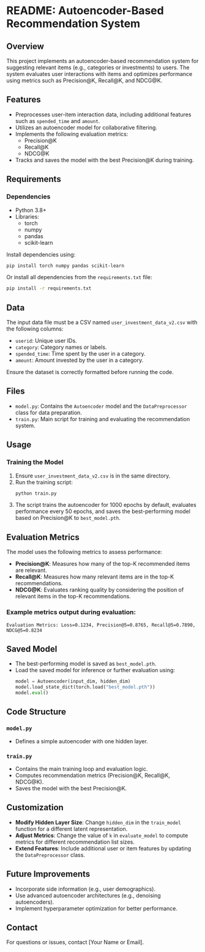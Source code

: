 # README: Autoencoder-Based Recommendation System

## Overview
This project implements an autoencoder-based recommendation system for suggesting relevant items (e.g., categories or investments) to users. The system evaluates user interactions with items and optimizes performance using metrics such as Precision@K, Recall@K, and NDCG@K.

## Features
- Preprocesses user-item interaction data, including additional features such as `spended_time` and `amount`.
- Utilizes an autoencoder model for collaborative filtering.
- Implements the following evaluation metrics:
  - Precision@K
  - Recall@K
  - NDCG@K
- Tracks and saves the model with the best Precision@K during training.

## Requirements
### Dependencies
- Python 3.8+
- Libraries:
  - torch
  - numpy
  - pandas
  - scikit-learn

Install dependencies using:
```bash
pip install torch numpy pandas scikit-learn
```

Or install all dependencies from the `requirements.txt` file:
```bash
pip install -r requirements.txt
```

## Data
The input data file must be a CSV named `user_investment_data_v2.csv` with the following columns:
- `userid`: Unique user IDs.
- `category`: Category names or labels.
- `spended_time`: Time spent by the user in a category.
- `amount`: Amount invested by the user in a category.

Ensure the dataset is correctly formatted before running the code.

## Files
- `model.py`: Contains the `Autoencoder` model and the `DataPreprocessor` class for data preparation.
- `train.py`: Main script for training and evaluating the recommendation system.

## Usage
### Training the Model
1. Ensure `user_investment_data_v2.csv` is in the same directory.
2. Run the training script:
   ```bash
   python train.py
   ```
3. The script trains the autoencoder for 1000 epochs by default, evaluates performance every 50 epochs, and saves the best-performing model based on Precision@K to `best_model.pth`.

## Evaluation Metrics
The model uses the following metrics to assess performance:
- **Precision@K**: Measures how many of the top-K recommended items are relevant.
- **Recall@K**: Measures how many relevant items are in the top-K recommendations.
- **NDCG@K**: Evaluates ranking quality by considering the position of relevant items in the top-K recommendations.

### Example metrics output during evaluation:
```
Evaluation Metrics: Loss=0.1234, Precision@5=0.8765, Recall@5=0.7890, NDCG@5=0.8234
```

## Saved Model
- The best-performing model is saved as `best_model.pth`.
- Load the saved model for inference or further evaluation using:
  ```python
  model = Autoencoder(input_dim, hidden_dim)
  model.load_state_dict(torch.load("best_model.pth"))
  model.eval()
  ```

## Code Structure
### `model.py`
- Defines a simple autoencoder with one hidden layer.

### `train.py`
- Contains the main training loop and evaluation logic.
- Computes recommendation metrics (Precision@K, Recall@K, NDCG@K).
- Saves the model with the best Precision@K.

## Customization
- **Modify Hidden Layer Size**: Change `hidden_dim` in the `train_model` function for a different latent representation.
- **Adjust Metrics**: Change the value of `k` in `evaluate_model` to compute metrics for different recommendation list sizes.
- **Extend Features**: Include additional user or item features by updating the `DataPreprocessor` class.

## Future Improvements
- Incorporate side information (e.g., user demographics).
- Use advanced autoencoder architectures (e.g., denoising autoencoders).
- Implement hyperparameter optimization for better performance.

## Contact
For questions or issues, contact [Your Name or Email].
